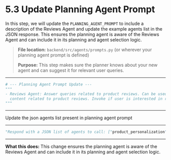 # 5.3 Update Planning Agent Prompt

In this step, we will update the `PLANNING_AGENT_PROMPT` to include a description of the Reviews Agent and update the example agents list in the JSON response. This ensures the planning agent is aware of the Reviews Agent and can include it in its planning and agent selection logic.

> **File location:** `backend/src/agents/prompts.py` (or wherever your planning agent prompt is defined)
> 
> **Purpose:** This step makes sure the planner knows about your new agent and can suggest it for relevant user queries.

---
```python
# --- Planning Agent Prompt Update ---
"""
- Reviews Agent: Answer queries related to product reviews. Can be used to generate personalized
  content related to product reviews. Invoke if user is interested in reviews.
"""
```
---

Update the json agents list present in planning agent prompt

---
```python
"Respond with a JSON list of agents to call: ["product_personalization", "reviews", "inventory"]"
```
---



**What this does:**
This change ensures the planning agent is aware of the Reviews Agent and can include it in its planning and agent selection logic.
